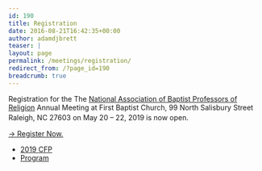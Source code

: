 ```yaml
---
id: 190
title: Registration
date: 2016-08-21T16:42:35+00:00
author: adamdjbrett
teaser: |
layout: page
permalink: /meetings/registration/
redirect_from: /?page_id=190
breadcrumb: true
---
```

Registration for the The [National Association of Baptist Professors of Religion](/) Annual Meeting at First Baptist Church, 99 North Salisbury Street Raleigh, NC 27603 on May 20 – 22, 2019 is now open.<span style="font-size: large;"> </span>

<a title="2019 NABPR registration" href="https://secure.touchnet.net/C20495_ustores/web/classic/store_main.jsp?STOREID=56&SINGLESTORE=true" target="_blank" rel="noopener noreferrer">→ Register Now.</a>

  * [2019 CFP](/2019-nabpr-call-for-papers/)
  * [Program](/2019-nabpr-meeting-program/)

